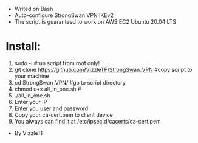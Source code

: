 - Writed on Bash
- Auto-configure StrongSwan VPN IKEv2
- The script is guaranteed to work on AWS EC2 Ubuntu 20.04 LTS


# Install:
1. sudo -i                                               #run script from root only!
2. git clone https://github.com/VizzleTF/StrongSwan_VPN  #copy script to your machine 
3. cd StrongSwan_VPN/ #go to script directory 
4. chmod u+x all_in_one.sh #
5. ./all_in_one.sh
6. Enter your IP
7. Enter you user and password
8. Copy your ca-cert.pem to client device
9. You always can find it at /etc/ipsec.d/cacerts/ca-cert.pem


- By  VizzleTF 
